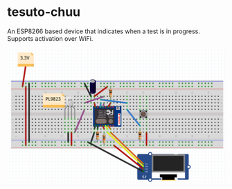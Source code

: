 # tesuto-chuu
An ESP8266 based device that indicates when a test is in progress. Supports activation over WiFi.

![](/tesuto-chuu.png?raw=true)
